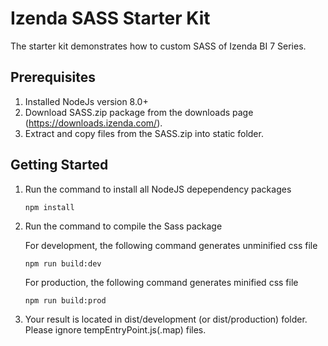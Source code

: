 # Izenda SASS Starter Kit
The starter kit demonstrates how to custom SASS of Izenda BI 7 Series.

## Prerequisites

1. Installed NodeJs version 8.0+
2. Download SASS.zip package from the downloads page (https://downloads.izenda.com/).
3. Extract and copy files from the SASS.zip into static folder.

## Getting Started
1. Run the command to install all NodeJS depependency packages

    ```
    npm install
    ```

2. Run the command to compile the Sass package

    For development, the following command generates unminified css file

    ```
    npm run build:dev
    ```

    For production, the following command generates minified css file

    ```
    npm run build:prod
    ```

3. Your result is located in dist/development (or dist/production) folder. Please ignore tempEntryPoint.js(.map) files.